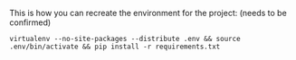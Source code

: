 This is how you can recreate the environment for the project:
(needs to be confirmed)

```
virtualenv --no-site-packages --distribute .env && source .env/bin/activate && pip install -r requirements.txt
```